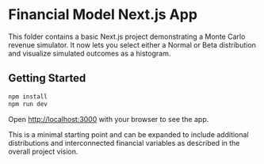 # Financial Model Next.js App

This folder contains a basic Next.js project demonstrating a Monte Carlo revenue simulator. It now lets you select either a Normal or Beta distribution and visualize simulated outcomes as a histogram.

## Getting Started

```bash
npm install
npm run dev
```

Open [http://localhost:3000](http://localhost:3000) with your browser to see the app.

This is a minimal starting point and can be expanded to include additional distributions and interconnected financial variables as described in the overall project vision.

